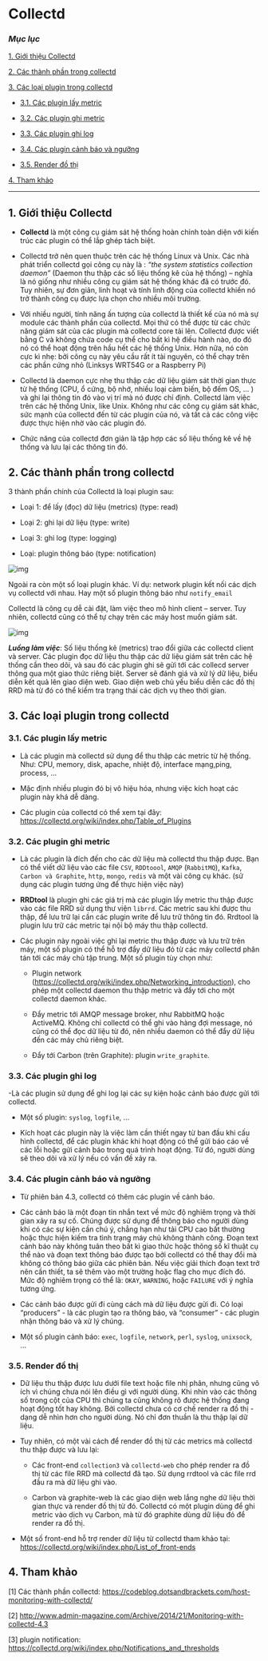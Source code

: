 # Collectd

### ***Mục lục***

[1. Giới thiệu Collectd](#1)

[2.	Các thành phần trong collectd](#2)


[3. Các loại plugin trong collectd](#3)

- [3.1.	Các plugin lấy metric](#3.1)

- [3.2.	Các plugin ghi metric](#3.2)

- [3.3.	Các plugin ghi log](#3.3)

- [3.4.	Các plugin cảnh báo và ngưỡng](#3.4)

- [3.5.	Render đồ thị](#3.5)

[4. Tham khảo](#4)

---

<a name = '1'></a>
## 1. Giới thiệu Collectd

- **Collectd** là một công cụ giám sát hệ thống hoàn chỉnh toàn diện với kiến trúc các plugin có thể lắp ghép tách biệt.

- Collectd trở nên quen thuộc trên các hệ thống Linux và Unix.  Các nhà phát triển collectd gọi công cụ này là : *“the system statistics collection daemon”* (Daemon thu thập các số liệu thống kê của hệ thống) – nghĩa là nó giống như nhiều công cụ giám sát hệ thống khác đã có trước đó.  Tuy nhiên, sự đơn giản, linh hoạt và tính linh động của collectd khiến nó trở thành công cụ được lựa chọn cho nhiều môi trường.

- Với nhiều người, tính năng ấn tượng của collectd là thiết kế của nó mà sự module các thành phần của collectd. Mọi thứ có thể được từ các chức năng giám sát của các plugin mà collectd core tải lên. Collectd được viết bằng C và không chứa code cụ thể cho bất kì hệ điều hành nào, do đó nó có thể hoạt động trên hầu hết các hệ thống Unix. Hơn nữa, nó còn cực kì nhẹ: bởi công cụ này yêu cầu rất ít tài nguyên, có thể chạy trên các phần cứng nhỏ (Linksys WRT54G or a Raspberry Pi)

- Collectd là daemon cực nhẹ thu thập các dữ liệu giám sát thời gian thực từ hệ thống (CPU, ổ cứng, bộ nhớ, nhiều loại cảm biến, bộ đếm OS, … ) và ghi lại thông tin đó vào vị trí mà nó được chỉ định. Collectd làm việc trên các hệ thống Unix, like Unix. Không như các công cụ giám sát khác, sức mạnh của collectd đến từ các plugin của nó, và tất cả các công việc được thực hiện nhờ vào các plugin đó.

- Chức năng của collectd đơn giản là tập hợp các số liệu thống kê về hệ thống và lưu lại các thông tin đó. 

<a name = '2'></a>
## 2.	Các thành phần trong collectd

3 thành phần chính của Collectd là loại plugin sau:

-	Loại 1: để lấy (đọc) dữ liệu (metrics) (type: read)

-	Loại 2: ghi lại dữ liệu (type: write)

-	Loại 3: ghi log (type: logging)

-	Loại: plugin thông báo (type: notification) 

![img](../images/3.1.png)

Ngoài ra còn một số loại plugin khác. Ví dụ: network plugin kết nối các dịch vụ collectd với nhau. Hay một số plugin thông báo như `notify_email`

Collectd là công cụ dễ cài đặt, làm việc theo mô hình client – server. Tuy nhiên, collectd cũng có thể tự chạy trên các máy host muốn giám sát.

![img](../images/3.2.png)

***Luồng làm việc***: Số liệu thống kê (metrics) trao đổi giữa các collectd client và server. Các plugin đọc dữ liệu thu thập các dữ liệu giám sát trên các hệ thống cần theo dõi, và sau đó các plugin ghi sẽ gửi tới các collecd server thông qua một giao thức riêng biệt. Server sẽ đánh giá và xử lý dữ liệu, biểu diễn kết quả lên giao diện web. Giao diện web chủ yếu biểu diễn các đồ thị RRD mà từ đó có thể kiểm tra trạng thái các dịch vụ theo thời gian.

<a name = '3'></a>
## 3. Các loại plugin trong collectd

<a name = '3.1'></a>
### 3.1.	Các plugin lấy metric

- Là các plugin mà collectd sử dụng để thu thập các metric từ hệ thống. Như: CPU, memory, disk, apache, nhiệt độ, interface mạng,ping, process, …

- Mặc định nhiều plugin đó bị vô hiệu hóa, nhưng việc kích hoạt các plugin này khá dễ dàng.

- Các plugin của collectd có thể xem tại đây: https://collectd.org/wiki/index.php/Table_of_Plugins 

<a name = '3.2'></a>
### 3.2.	Các plugin ghi metric

- Là các plugin là đích đến cho các dữ liệu mà collectd thu thập được. Bạn có thể viết dữ liệu vào các file `CSV`, `RDDtoool`, `AMQP` (`RabbitMQ`), `Kafka`, `Carbon và Graphite`, `http`, `mongo`, `redis` và một vài công cụ khác. (sử dụng các plugin tương ứng để thực hiện việc này)

- **RRDtool** là plugin ghi các giá trị mà các plugin lấy metric thu thập được vào các file RRD sử dụng thư viện `librrd`. Các metric sau khi được thu thập, để lưu trữ lại cần các plugin write để lưu trữ thông tin đó. Rrdtool là plugin lưu trữ các metric tại nội bộ máy thu thập collectd.

- Các plugin này ngoài việc ghi lại metric thu thập được và lưu trữ trên máy, một số plugin có thể hỗ trợ đẩy dữ liệu đó từ các máy collectd phân tán tới các máy chủ tập trung. 
	Một số plugin tùy chọn như:
	
	-	Plugin network (https://collectd.org/wiki/index.php/Networking_introduction), cho phép một collectd daemon thu thập metric và đẩy tới cho một collectd daemon khác.

	-	Đẩy metric tới AMQP message broker, như RabbitMQ hoặc ActiveMQ. Không chỉ collectd có thể ghi vào hàng đợi message, nó cũng có thể đọc dữ liệu từ đó, nên nhiều daemon có thể đẩy dữ liệu đến các máy chủ riêng biệt.

	-	Đẩy tới Carbon (trên Graphite): plugin `write_graphite`.

<a name = '3.3'></a>
### 3.3.	Các plugin ghi log

-Là các plugin sử dụng để ghi log lại các sự kiện hoặc cảnh báo được gửi tới collectd. 

- Một số plugin: `syslog`, `logfile`, …

- Kích hoạt các plugin này là việc làm cần thiết ngay từ ban đầu khi cấu hình collectd, để các plugin khác khi hoạt động có thể gửi báo cáo về các lỗi hoặc gửi cảnh báo trong quá trình hoạt động. Từ đó, người dùng sẽ theo dõi và xử lý nếu có vấn đề xảy ra.

<a name = '3.4'></a>
### 3.4.	Các plugin cảnh báo và ngưỡng

- Từ phiên bản 4.3, collectd có thêm các plugin về cảnh báo. 

- Các cảnh báo là một đoạn tin nhắn text về mức độ nghiêm trọng và thời gian xảy ra sự cố. Chúng được sử dụng để thông báo cho người dùng khi có các sự kiện cần chú ý, chẳng hạn như tải CPU cao bất thường hoặc thực hiện kiếm tra tình trạng máy chủ không thành công. Đoạn text cảnh báo này không tuân theo bất kì giao thức hoặc thông số kĩ thuật cụ thể nào và đoạn text thông báo được tạo bởi collectd có thể thay đổi mà không có thông báo giữa các phiên bản. Nếu việc giải thích đoạn text trở nên cần thiết, ta sẽ thêm vào một trường hoặc flag cho mục đích đó. Mức độ nghiêm trọng có thể là: `OKAY`, `WARNING`, hoặc `FAILURE` với ý nghĩa tương ứng. 

- Các cảnh báo được gửi đi cùng cách mà dữ liệu được gửi đi. Có loại “producers”  - là các plugin tạo ra thông báo, và “consumer”  - các plugin nhận thông báo và xử lý chúng. 

- Một số plugin cảnh báo: `exec`, `logfile`, `network`, `perl`, `syslog`, `unixsock`, … 

<a name = '3.5'></a>
### 3.5.	Render đồ thị

- Dữ liệu thu thập được lưu dưới file text hoặc file nhị phân, nhưng cũng vô ích vì chúng chưa nói lên điều gì với người dùng. Khi nhìn vào các thông số trong cột của CPU thì chúng ta cũng không rõ được hệ thống đang hoạt động tốt hay không. Bởi collectd chưa có cơ chế render ra đồ thị - dạng dễ nhìn hơn cho người dùng.  Nó chỉ đơn thuần là thu thập lại dữ liệu.

- Tuy nhiên, có một vài cách để render đồ thị từ các metrics mà collectd thu thập được và lưu lại:

	- Các front-end `collection3` và `collectd-web` cho phép render ra đồ thị từ các file RRD mà collectd đã tạo.  Sử dụng rrdtool và các file rrd đầu ra mà dữ liệu ghi vào. 

	- Carbon và graphite-web là các giao diện web lắng nghe dữ liệu thời gian thực và render đồ thị từ đó. Collectd có một plugin dùng để ghi metric vào dịch vụ Carbon, mà từ đó graphite dùng dữ liệu đó để render ra đồ thị.

- Một số front-end hỗ trợ render dữ liệu từ collectd tham khảo tại: https://collectd.org/wiki/index.php/List_of_front-ends

<a name = '4'></a>
## 4. Tham khảo

[1] Các thành phần collectd: https://codeblog.dotsandbrackets.com/host-monitoring-with-collectd/ 

[2] http://www.admin-magazine.com/Archive/2014/21/Monitoring-with-collectd-4.3

[3] plugin notification: https://collectd.org/wiki/index.php/Notifications_and_thresholds 
